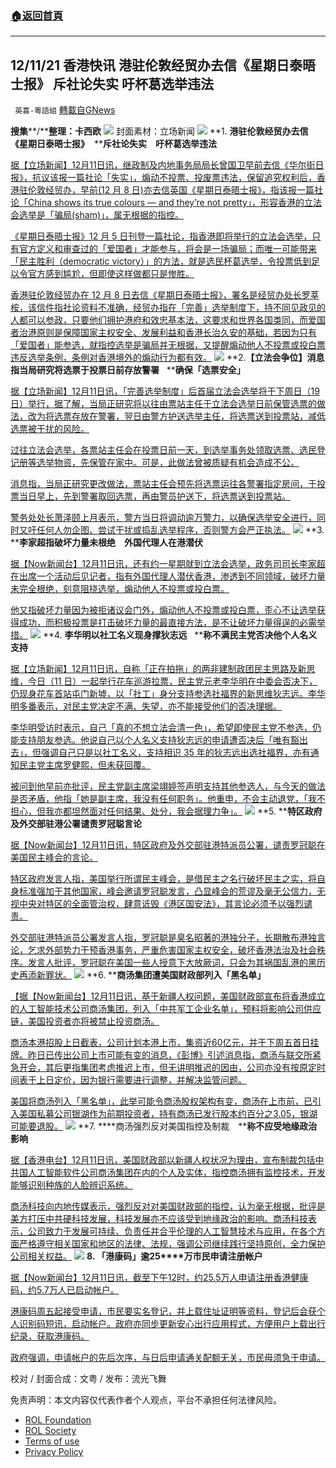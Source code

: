 ###  [:house:返回首頁](https://github.com/ourhimalayas/txt)
---


## 12/11/21 香港快讯 港驻伦敦经贸办去信《星期日泰晤士报》 斥社论失实 吁杯葛选举违法
` 英喜-粵語組` [轉載自GNews](https://gnews.org/zh-hans/1743664/)

**搜集****/****整理：卡西欧**
![](https://assets.gnews.org/wp-content/uploads/2021/12/1211fenmian.jpg)
封面素材：立场新闻
![](https://assets.gnews.org/wp-content/uploads/2021/12/Screen-Shot-2021-12-11-at-10.34.09-AM.png)
**1. ****港驻伦敦经贸办去信《星期日泰晤士报》****  ****斥社论失实　吁杯葛选举违法**

[据【立场新闻】12月11日讯，继政制及内地事务局局长曾国卫早前去信《华尔街日报》，抗议该报一篇社论「失实」，煽动不投票、投废票违法，保留追究权利后，香港驻伦敦经贸办，早前(12 月 8 日)亦去信英国《星期日泰晤士报》，指该报一篇社论「China shows its true colours — and they’re not pretty」，形容香港的立法会选举是「骗局(sham)」，属无根据的指控。](https://www.thestandnews.com/politics/ab-港駐倫敦經貿辦去信星期日泰晤士報-斥社論失實-籲杯葛選舉違法)

[《星期日泰晤士报》12 月 5 日刊登一篇社论，指香港即将举行的立法会选举，只有官方定义和审查过的「爱国者」才能参与，将会是一场骗局；而唯一可能带来「民主胜利（democratic victory）」的方法，就是选民杯葛选举，令投票低到足以令官方感到尴尬，但即使这样做都只是惨胜。](https://www.thestandnews.com/politics/ab-港駐倫敦經貿辦去信星期日泰晤士報-斥社論失實-籲杯葛選舉違法)

[香港驻伦敦经贸办在 12 月 8 日去信《星期日泰晤士报》，署名是经贸办处长罗莘桉，该信件指社论资料不准确，经贸办指在「完善」选举制度下，持不同见政见的人都可以参政，只要他们拥护港府和效忠基本法，这要求和世界各国类同，而爱国者治港原则是保障国家主权安全、发展利益和香港长治久安的基础，若因为只有「爱国者」能参选，就指控选举是骗局并无根据，又提醒煽动他人不投票或投白票违反选举条例，条例对香港境外的煽动行为都有效。](https://www.thestandnews.com/politics/ab-港駐倫敦經貿辦去信星期日泰晤士報-斥社論失實-籲杯葛選舉違法)
![](https://assets.gnews.org/wp-content/uploads/2021/12/Screen-Shot-2021-12-11-at-10.34.18-AM.png)
**2.****【立法会争位】消息指当局研究将选票于投票日前存放警署****   ****确保「选票安全」**

[据【立场新闻】12月11日讯，「完善选举制度」后首届立法会选举将于下周日（19 日）举行，据了解，当局正研究将以往由票站主任于立法会选举日前保管选票的做法，改为将选票存放在警署，翌日由警方护送选举主任，将选票送到投票站，减低选票被干扰的风险。](https://www.thestandnews.com/politics/立法會爭位消息指當局研究將選票於投票日前存放警署-確保選票安全)

[过往立法会选举，各票站主任会在投票日前一天，到选举事务处领取选票、选民登记册等选举物资，先保管在家中。可是，此做法曾被质疑有机会造成不公。](https://www.thestandnews.com/politics/立法會爭位消息指當局研究將選票於投票日前存放警署-確保選票安全)

[消息指，当局正研究更改做法，票站主任会预先将选票运往各警署指定房间，于投票当日早上，先到警署取回选票，再由警员护送下，将选票送到投票站。](https://www.thestandnews.com/politics/立法會爭位消息指當局研究將選票於投票日前存放警署-確保選票安全)

[警务处处长萧泽颐上月表示，警方当日将调动逾万警力，以确保选举安全进行，同时又吁任何人勿企图、尝试干扰或捣乱选举程序，否则警方会严正执法。](https://www.thestandnews.com/politics/立法會爭位消息指當局研究將選票於投票日前存放警署-確保選票安全)
![](https://assets.gnews.org/wp-content/uploads/2021/12/Screen-Shot-2021-12-11-at-10.34.25-AM.png)
**3. ****李家超指破坏力量未根绝　外国代理人在港潜伏**

[据【Now新闻台】12月11日讯，还有约一星期就到立法会选举，政务司司长李家超在出席一个活动后见记者，指有外国代理人潜伏香港，渗透到不同领域，破坏力量未完全根绝，刻意阻挠选举，煽动他人不投票或投白票。](https://news.now.com/home/local/player?newsId=459637)

[他又指破坏力量因为被拒诸议会门外，煽动他人不投票或投白票，歪心不让选举获得成功，而积极投票是打击破坏力量的最直接方法，是不让破坏力量得逞的必需举措。](https://news.now.com/home/local/player?newsId=459637)
![](https://assets.gnews.org/wp-content/uploads/2021/12/Screen-Shot-2021-12-11-at-10.34.34-AM.png)
**4. ****李华明以社工名义现身撑狄志远****   ****称不满民主党否决他个人名义支持**

[据【立场新闻】12月11日讯，自称「正在拍拖」的两非建制政团民主思路及新思维，今日（11 日）一起举行花车巡游拉票，民主党元老李华明在中委会否决下，仍现身花车首站屯门新墟，以「社工」身分支持参选社福界的新思维狄志远。李华明多番表示，对民主党决定不满、失望，亦不能接受他们的否决理据。](https://www.thestandnews.com/politics/李華明以社工名義現身撐狄志遠-稱不滿民主黨否決他個人名義支持-狄你係我嘅-biontech)

[李华明受访时表示，自己「真的不想立法会清一色」，希望即使民主党不参选，仍能支持朋友参选。他说自己以个人名义支持狄志远的申请遭否决后「唯有豁出去」，但强调自己只是以社工名义，支持相识 35 年的狄志远出选社福界，亦有通知民主党主席罗健熙，但未获回覆。](https://www.thestandnews.com/politics/李華明以社工名義現身撐狄志遠-稱不滿民主黨否決他個人名義支持-狄你係我嘅-biontech)

[被问到他早前亦批评，民主党副主席梁翊婷签声明支持其他参选人，与今天的做法是否矛盾，他指「她是副主席，我没有任何职务」。他重申，不会主动退党，「我不担心，但我亦都坦然面对任何结果、处分，我会据理力争」。](https://www.thestandnews.com/politics/李華明以社工名義現身撐狄志遠-稱不滿民主黨否決他個人名義支持-狄你係我嘅-biontech)
![](https://assets.gnews.org/wp-content/uploads/2021/12/Screen-Shot-2021-12-11-at-10.34.47-AM.png)
**5. ****特区政府及外交部驻港公署谴责罗冠聪言论**

[据【Now新闻台】12月11日讯，特区政府及外交部驻港特派员公署，谴责罗冠聪在美国民主峰会的言论。](https://news.now.com/home/local/player?newsId=459576)

[特区政府发言人指，美国举行所谓民主峰会，是借民主之名行破坏民主之实，将自身标准强加于其他国家，峰会邀请罗冠聪发言，凸显峰会的荒谬及毫无公信力，无视中央对特区的全面管治权，肆意诋毁《港区国安法》，其言论必须予以强烈谴责。](https://news.now.com/home/local/player?newsId=459576)

[外交部驻港特派员公署发言人指，罗冠聪是臭名昭著的港独分子，长期散布港独言论，乞求外部势力干预香港事务，严重危害国家主权安全，破坏香港法治及社会秩序。发言人批评，罗冠聪在美国一些人授意下大放厥词，只会为其祸国乱港的黑历史再添新罪状。](https://news.now.com/home/local/player?newsId=459576)
![](https://assets.gnews.org/wp-content/uploads/2021/12/Screen-Shot-2021-12-11-at-10.34.56-AM.png)
**6. ****商汤集团遭美国财政部列入「黑名单」**

[【据【Now新闻台】12月11日讯，基于新疆人权问题，美国财政部宣布将香港成立的人工智能技术公司商汤集团，列入「中共军工企业名单」，预料将影响公司供应链，美国投资者亦将被禁止投资商汤。](https://news.now.com/home/finance/player?newsId=459574)

[商汤本港招股上日截表，公司计划本港上市，集资近60亿元，并于下周五首日挂牌。昨日已传出公司上市可能有变的消息，《彭博》引述消息指，商汤与联交所紧急开会，其后更指集团考虑推迟上市，但无讲明推迟的因由，公司亦没有按原定时间表于上日定价，因为银行需要进行调整，并解决监管问题。](https://news.now.com/home/finance/player?newsId=459574)

[美国将商汤列入「黑名单」，此举可能令商汤股权架构有变，商汤在上市前，已引入美国私募公司银湖作为前期投资者，持有商汤已发行股本约百分之3.05，银湖可能要退股。](https://news.now.com/home/finance/player?newsId=459574)
![](https://assets.gnews.org/wp-content/uploads/2021/12/Screen-Shot-2021-12-11-at-10.35.08-AM.png)
**7. ****商汤强烈反对美国指控及制裁　****称不应受地缘政治影响**

[据【香港电台】12月11日讯，美国财政部以新疆人权状况为理由，宣布制裁包括中共国人工智能软件公司商汤集团在内的个人及实体，指控商汤拥有监控技术，开发能够识别种族的人脸辨识系统。](https://news.rthk.hk/rthk/ch/component/k2/1623749-20211211.htm?spTabChangeable=0)

[商汤科技向内地传媒表示，强烈反对对美国财政部的指控，认为毫无根据，批评是美方打压中共硬科技发展，科技发展亦不应该受到地缘政治的影响。商汤科技表示，公司致力于发展可持续、负责任并合乎伦理的人工智慧技术与应用，在各个方面严格遵守相关国家和地区的法律、法规，强调公司继续践行坚持原创，全力保护公司相关权益。](https://news.rthk.hk/rthk/ch/component/k2/1623749-20211211.htm?spTabChangeable=0)
![](https://assets.gnews.org/wp-content/uploads/2021/12/Screen-Shot-2021-12-11-at-10.35.36-AM.png)
**8. ****「港康码」逾****25****万市民申请注册帐户**

[据【Now新闻台】12月11日讯，截至下午12时，约25.5万人申请注册香港健康码，约5.7万人已启动帐户。](https://news.now.com/home/local/player?newsId=459616)

[港康码周五起接受申请，市民要实名登记，并上载住址证明等资料，登记后会获个人识别码短讯，启动帐户。政府亦同步更新安心出行应用程式，方便用户上载出行纪录，获取港康码。](https://news.now.com/home/local/player?newsId=459616)

[政府强调，申请帐户的先后次序，与日后申请通关配额无关，市民毋须急于申请。](https://news.now.com/home/local/player?newsId=459616)

校对 / 封面合成：文粤 / 发布：流光飞舞

 

免责声明：本文内容仅代表作者个人观点，平台不承担任何法律风险。

- [ROL Foundation](https://rolfoundation.org/)
- [ROL Society](https://rolsociety.org/)
- [Terms of use](https://gnews.org/terms-of-use-3/)
- [Privacy Policy](https://gnews.org/privacy-policy/)
